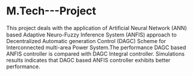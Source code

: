# M.Tech---Project
This project deals with the application of Artiﬁcial Neural Network (ANN) based Adaptive Neuro-Fuzzy Inference System (ANFIS) approach to Decentralized Automatic generation Control (DAGC) Scheme for Interconnected multi-area Power System.The performance DAGC based ANFIS controller is compared with DAGC Integral controller. Simulations results indicates that DAGC based ANFIS controller exhibits better performance.
